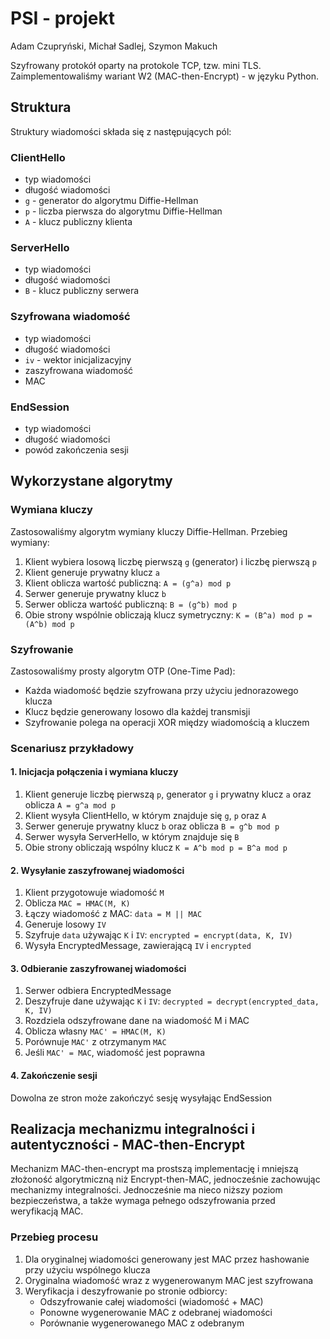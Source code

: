 # PSI - projekt
Adam Czupryński, Michał Sadlej, Szymon Makuch

Szyfrowany protokół oparty na protokole TCP, tzw. mini TLS. Zaimplementowaliśmy wariant W2 (MAC-then-Encrypt) - w języku Python.

## Struktura
Struktury wiadomości składa się z następujących pól:

### ClientHello
- typ wiadomości
- długość wiadomości
- `g` - generator do algorytmu Diffie-Hellman
- `p` - liczba pierwsza do algorytmu Diffie-Hellman
- `A` - klucz publiczny klienta

### ServerHello
- typ wiadomości
- długość wiadomości
- `B` - klucz publiczny serwera

### Szyfrowana wiadomość
- typ wiadomości
- długość wiadomości
- `iv` - wektor inicjalizacyjny
- zaszyfrowana wiadomość
- MAC

### EndSession
- typ wiadomości
- długość wiadomości
- powód zakończenia sesji

## Wykorzystane algorytmy 

### Wymiana kluczy
Zastosowaliśmy algorytm wymiany kluczy Diffie-Hellman. Przebieg wymiany:

1. Klient wybiera losową liczbę pierwszą `g` (generator) i liczbę pierwszą `p`
2. Klient generuje prywatny klucz `a`
3. Klient oblicza wartość publiczną: `A = (g^a) mod p`
4. Serwer generuje prywatny klucz `b`
5. Serwer oblicza wartość publiczną: `B = (g^b) mod p`
6. Obie strony wspólnie obliczają klucz symetryczny: `K = (B^a) mod p = (A^b) mod p`

### Szyfrowanie
Zastosowaliśmy prosty algorytm OTP (One-Time Pad):
- Każda wiadomość będzie szyfrowana przy użyciu jednorazowego klucza
- Klucz będzie generowany losowo dla każdej transmisji
- Szyfrowanie polega na operacji XOR między wiadomością a kluczem

### Scenariusz przykładowy

#### 1. Inicjacja połączenia i wymiana kluczy
1. Klient generuje liczbę pierwszą `p`, generator `g` i prywatny klucz `a` oraz oblicza `A = g^a mod p`
2. Klient wysyła ClientHello, w którym znajduje się `g`, `p` oraz `A`
3. Serwer generuje prywatny klucz `b` oraz oblicza `B = g^b mod p`
4. Serwer wysyła ServerHello, w którym znajduje się `B`
5. Obie strony obliczają wspólny klucz `K = A^b mod p = B^a mod p`

#### 2. Wysyłanie zaszyfrowanej wiadomości
1. Klient przygotowuje wiadomość `M`
2. Oblicza `MAC = HMAC(M, K)`
3. Łączy wiadomość z MAC: `data = M || MAC`
4. Generuje losowy `IV`
5. Szyfruje `data` używając `K` i `IV`: `encrypted = encrypt(data, K, IV)`
6. Wysyła EncryptedMessage, zawierającą `IV` i `encrypted`

#### 3. Odbieranie zaszyfrowanej wiadomości
1. Serwer odbiera EncryptedMessage
2. Deszyfruje dane używając `K` i `IV`: `decrypted = decrypt(encrypted_data, K, IV)`
3. Rozdziela odszyfrowane dane na wiadomość M i MAC
4. Oblicza własny `MAC' = HMAC(M, K)`
5. Porównuje `MAC'` z otrzymanym `MAC`
6. Jeśli `MAC' = MAC`, wiadomość jest poprawna

#### 4. Zakończenie sesji
Dowolna ze stron może zakończyć sesję wysyłając EndSession

## Realizacja mechanizmu integralności i autentyczności - MAC-then-Encrypt
Mechanizm MAC-then-encrypt ma prostszą implementację i mniejszą złożoność algorytmiczną niż Encrypt-then-MAC, jednocześnie zachowując mechanizmy integralności. Jednocześnie ma nieco niższy poziom bezpieczeństwa, a także wymaga pełnego odszyfrowania przed weryfikacją MAC.

### Przebieg procesu
1. Dla oryginalnej wiadomości generowany jest MAC przez hashowanie przy użyciu wspólnego klucza
2. Oryginalna wiadomość wraz z wygenerowanym MAC jest szyfrowana
3. Weryfikacja i deszyfrowanie po stronie odbiorcy:
   - Odszyfrowanie całej wiadomości (wiadomość + MAC)
   - Ponowne wygenerowanie MAC z odebranej wiadomości
   - Porównanie wygenerowanego MAC z odebranym
